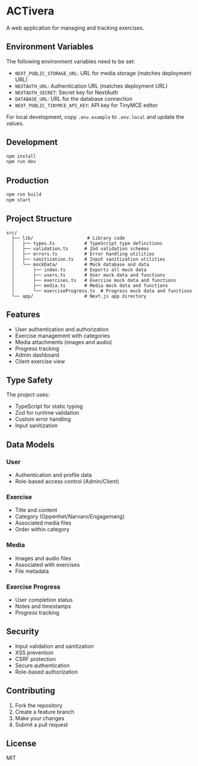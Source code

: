 # ACTivera

A web application for managing and tracking exercises.

## Environment Variables

The following environment variables need to be set:

- `NEXT_PUBLIC_STORAGE_URL`: URL for media storage (matches deployment URL)
- `NEXTAUTH_URL`: Authentication URL (matches deployment URL)
- `NEXTAUTH_SECRET`: Secret key for NextAuth
- `DATABASE_URL`: URL for the database connection
- `NEXT_PUBLIC_TINYMCE_API_KEY`: API key for TinyMCE editor

For local development, copy `.env.example` to `.env.local` and update the values.

## Development

```bash
npm install
npm run dev
```

## Production

```bash
npm run build
npm start
```

## Project Structure

```
src/
  ├── lib/                    # Library code
  │   ├── types.ts           # TypeScript type definitions
  │   ├── validation.ts      # Zod validation schemas
  │   ├── errors.ts          # Error handling utilities
  │   ├── sanitization.ts    # Input sanitization utilities
  │   └── mockData/          # Mock database and data
  │       ├── index.ts       # Exports all mock data
  │       ├── users.ts       # User mock data and functions
  │       ├── exercises.ts   # Exercise mock data and functions
  │       ├── media.ts       # Media mock data and functions
  │       └── exerciseProgress.ts  # Progress mock data and functions
  └── app/                   # Next.js app directory
```

## Features

- User authentication and authorization
- Exercise management with categories
- Media attachments (images and audio)
- Progress tracking
- Admin dashboard
- Client exercise view

## Type Safety

The project uses:
- TypeScript for static typing
- Zod for runtime validation
- Custom error handling
- Input sanitization

## Data Models

### User
- Authentication and profile data
- Role-based access control (Admin/Client)

### Exercise
- Title and content
- Category (Oppenhet/Narvaro/Engagemang)
- Associated media files
- Order within category

### Media
- Images and audio files
- Associated with exercises
- File metadata

### Exercise Progress
- User completion status
- Notes and timestamps
- Progress tracking

## Security

- Input validation and sanitization
- XSS prevention
- CSRF protection
- Secure authentication
- Role-based authorization

## Contributing

1. Fork the repository
2. Create a feature branch
3. Make your changes
4. Submit a pull request

## License

MIT
